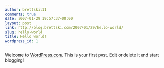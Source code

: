 ```yaml
---
author: brettski111
comments: true
date: 2007-01-29 19:57:37+00:00
layout: post
link: http://blog.brettski.com/2007/01/29/hello-world/
slug: hello-world
title: Hello world!
wordpress_id: 1
---
```


Welcome to [WordPress.com](http://wordpress.com/). This is your first post. Edit or delete it and start blogging!
